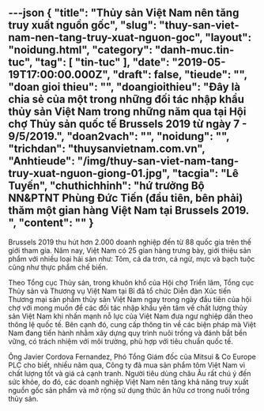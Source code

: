 ---json
{
    "title": "Thủy sản Việt Nam nên tăng truy xuất nguồn gốc",
    "slug": "thuy-san-viet-nam-nen-tang-truy-xuat-nguon-goc",
    "layout": "noidung.html",
    "category": "danh-muc.tin-tuc",
    "tag": [
        "tin-tuc"
    ],
    "date": "2019-05-19T17:00:00.000Z",
    "draft": false,
    "tieude": "",
    "doan gioi thieu": "",
    "doangioithieu": "Đây là chia sẻ của một trong những đối tác nhập khẩu thủy sản Việt Nam trong những năm qua tại Hội chợ Thủy sản quốc tế Brussels 2019 từ ngày 7 - 9/5/2019.",
    "doan2vach": "",
    "noidung": "",
    "trichdan": "thuysanvietnam.com.vn",
    "Anhtieude": "/img/thuy-san-viet-nam-tang-truy-xuat-nguon-giong-01.jpg",
    "tacgia": "Lê Tuyến",
    "chuthichhinh": "hứ trưởng Bộ NN&PTNT Phùng Đức Tiến (đầu tiên, bên phải) thăm một gian hàng Việt Nam tại Brussels 2019. ",
    "__content__": ""
}
---
<p>Brussels 2019 thu h&uacute;t hơn 2.000 doanh nghiệp đến từ 88 quốc gia tr&ecirc;n thế giới tham gia. Năm nay, Việt Nam c&oacute; 25 gian h&agrave;ng trưng b&agrave;y, giới thiệu sản phẩm với nhiều loại hải sản như: T&ocirc;m, c&aacute; da trơn, c&aacute; ngừ, mực v&agrave; bạch tuộc cũng như thực phẩm chế biến.</p>

<p>Theo Tổng cục Thủy sản, trong khu&ocirc;n khổ của Hội chợ Triển l&atilde;m, Tổng cục Thủy sản v&agrave; Thương vụ Việt Nam tại Bỉ đ&atilde; t&ocirc;̉ chức Diễn đ&agrave;n X&uacute;c tiến Thương mại sản phẩm thủy sản Việt Nam ngay trong ng&agrave;y đầu ti&ecirc;n của hội chợ với mong muốn để c&aacute;c đối t&aacute;c nhập khẩu y&ecirc;n t&acirc;m về chất lượng thủy sản Việt Nam khi nhấn mạnh nỗ lực của Việt Nam đưa ngư nghiệp dần theo th&ocirc;ng lệ quốc tế. B&ecirc;n cạnh đó, cung c&acirc;́p th&ocirc;ng tin v&ecirc;̀ các biện ph&aacute;p m&agrave; Việt Nam đang tiến h&agrave;nh nhằm x&acirc;y dựng quy tr&igrave;nh nu&ocirc;i trồng v&agrave; đ&aacute;nh bắt bền vững, c&oacute; tr&aacute;ch nhiệm với m&ocirc;i trường, ph&ugrave; hợp với ti&ecirc;u chuẩn quốc tế.</p>

<p>&Ocirc;ng Javier Cordova Fernandez, Ph&oacute; Tổng Gi&aacute;m đốc của Mitsui &amp; Co Europe PLC cho biết, nhiều năm qua, C&ocirc;ng ty đ&atilde; mua sản phẩm t&ocirc;m Việt Nam v&igrave; chất lượng tốt v&agrave; gi&aacute; cả cạnh tranh. Người ti&ecirc;u d&ugrave;ng ch&acirc;u &Acirc;u rất ch&uacute; &yacute; đến sức khỏe, do đ&oacute;, c&aacute;c doanh nghiệp Việt Nam n&ecirc;n tăng khả năng truy xuất nguồn gốc sản phẩm v&agrave; mở rộng sử dụng thức ăn hữu cơ trong nu&ocirc;i trồng thủy sản.</p>
